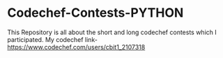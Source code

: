 # Codechef-Contests-PYTHON
This Repository is all about the short and long codechef contests which I participated.
My codechef link-https://www.codechef.com/users/cbit1_2107318
